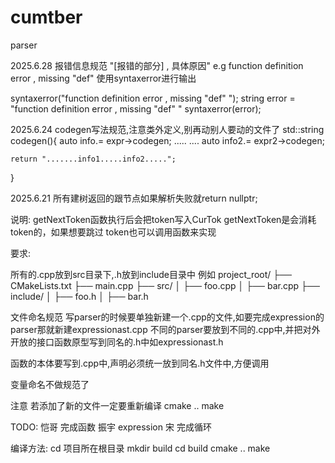 # cumtber
parser

2025.6.28
报错信息规范
"[报错的部分] , 具体原因"
e.g
function definition error , missing "def"
使用syntaxerror进行输出

syntaxerror("function definition error , missing "def" ");
string error = "function definition error , missing "def" "
syntaxerror(error);





2025.6.24
codegen写法规范,注意类外定义,别再动别人要动的文件了
std::string codegen(){
    auto info.= expr->codegen;
    .....
    ....
    auto info2.= expr2->codegen;

    return ".......info1.....info2.....";

}


2025.6.21
所有建树返回的跟节点如果解析失败就return nullptr;





说明:
getNextToken函数执行后会把token写入CurTok
getNextToken是会消耗token的，如果想要跳过 token也可以调用函数来实现

要求:

所有的.cpp放到src目录下,.h放到include目录中
例如
project_root/
├── CMakeLists.txt
├── main.cpp
├── src/
│   ├── foo.cpp
│   ├── bar.cpp
├── include/
│   ├── foo.h
│   ├── bar.h

文件命名规范
写parser的时候要单独新建一个.cpp的文件,如要完成expression的parser那就新建expressionast.cpp
不同的parser要放到不同的.cpp中,并把对外开放的接口函数原型写到同名的.h中如expressionast.h

函数的本体要写到.cpp中,声明必须统一放到同名.h文件中,方便调用

变量命名不做规范了


注意
若添加了新的文件一定要重新编译
cmake ..
make

TODO:
恺哥 完成函数
振宇 expression
宋 完成循环 

编译方法:
cd 项目所在根目录
mkdir build
cd build
cmake ..
make

